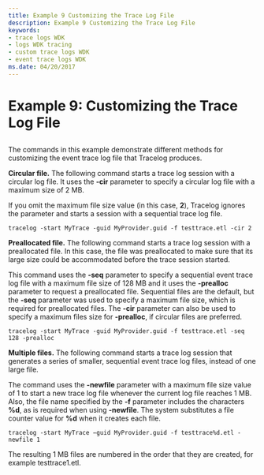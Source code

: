 ```yaml
---
title: Example 9 Customizing the Trace Log File
description: Example 9 Customizing the Trace Log File
keywords:
- trace logs WDK
- logs WDK tracing
- custom trace logs WDK
- event trace logs WDK
ms.date: 04/20/2017
---
```


# Example 9: Customizing the Trace Log File


## <span id="ddk_customizing_the_trace_log_file_tools"></span><span id="DDK_CUSTOMIZING_THE_TRACE_LOG_FILE_TOOLS"></span>


The commands in this example demonstrate different methods for customizing the event trace log file that Tracelog produces.

**Circular file.** The following command starts a trace log session with a circular log file. It uses the **-cir** parameter to specify a circular log file with a maximum size of 2 MB.

If you omit the maximum file size value (in this case, **2**), Tracelog ignores the parameter and starts a session with a sequential trace log file.

```
tracelog -start MyTrace -guid MyProvider.guid -f testtrace.etl -cir 2
```

**Preallocated file.** The following command starts a trace log session with a preallocated file. In this case, the file was preallocated to make sure that its large size could be accommodated before the trace session started.

This command uses the **-seq** parameter to specify a sequential event trace log file with a maximum file size of 128 MB and it uses the **-prealloc** parameter to request a preallocated file. Sequential files are the default, but the **-seq** parameter was used to specify a maximum file size, which is required for preallocated files. The **-cir** parameter can also be used to specify a maximum files size for **-prealloc**, if circular files are preferred.

```
tracelog -start MyTrace -guid MyProvider.guid -f testtrace.etl -seq 128 -prealloc
```

**Multiple files.** The following command starts a trace log session that generates a series of smaller, sequential event trace log files, instead of one large file.

The command uses the **-newfile** parameter with a maximum file size value of 1 to start a new trace log file whenever the current log file reaches 1 MB. Also, the file name specified by the **-f** parameter includes the characters **%d**, as is required when using **-newfile**. The system substitutes a file counter value for **%d** when it creates each file.

```
tracelog -start MyTrace −guid MyProvider.guid -f testtrace%d.etl -newfile 1
```

The resulting 1 MB files are numbered in the order that they are created, for example testtrace1.etl.

 

 





